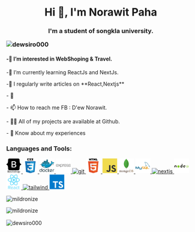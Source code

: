 
<h1 align="center">Hi 👋, I'm Norawit Paha</h1>
<h3 align="center">I'm a student of songkla university.

<p align="left"> <img src="https://komarev.com/ghpvc/?username=dewsiro000&label=Profile%20views&color=0e75b6&style=flat" alt="dewsiro000" /> </p>

<h4 align="left">
   -👀 I’m interested in WebShoping & Travel.
 </h4>
 <p align="left">
   -🌱 I’m currently learning ReactJs and NextJs. 
 </p>
 <p align="left">
 -📝 I regularly write articles on **React,Nextjs**
 </p>  
 <p align="left"> 
- 💞️  
 </p>  
 <p align="left">  
- 📫 How to reach me FB : D'ew Norawit.
 </p>  
 <p align="left">  
- 👨‍💻 All of my projects are available at Github.
 </p>  
 <p align="left">  
- 📄 Know about my experiences 
 </p>
 
  
<h3 align="left">Languages and Tools:</h3>
 
<p align="left"> <a href="https://getbootstrap.com" target="_blank" rel="noreferrer"> <img src="https://raw.githubusercontent.com/devicons/devicon/master/icons/bootstrap/bootstrap-plain-wordmark.svg" alt="bootstrap" width="40" height="40"/> </a> <a href="https://www.w3schools.com/css/" target="_blank" rel="noreferrer"> <img src="https://raw.githubusercontent.com/devicons/devicon/master/icons/css3/css3-original-wordmark.svg" alt="css3" width="40" height="40"/> </a> <a href="https://www.docker.com/" target="_blank" rel="noreferrer"> <img src="https://raw.githubusercontent.com/devicons/devicon/master/icons/docker/docker-original-wordmark.svg" alt="docker" width="40" height="40"/> </a> <a href="https://expressjs.com" target="_blank" rel="noreferrer"> <img src="https://raw.githubusercontent.com/devicons/devicon/master/icons/express/express-original-wordmark.svg" alt="express" width="40" height="40"/> </a> <a href="https://git-scm.com/" target="_blank" rel="noreferrer"> <img src="https://www.vectorlogo.zone/logos/git-scm/git-scm-icon.svg" alt="git" width="40" height="40"/> </a> <a href="https://www.w3.org/html/" target="_blank" rel="noreferrer"> <img src="https://raw.githubusercontent.com/devicons/devicon/master/icons/html5/html5-original-wordmark.svg" alt="html5" width="40" height="40"/> </a> <a href="https://developer.mozilla.org/en-US/docs/Web/JavaScript" target="_blank" rel="noreferrer"> <img src="https://raw.githubusercontent.com/devicons/devicon/master/icons/javascript/javascript-original.svg" alt="javascript" width="40" height="40"/> </a> <a href="https://www.mongodb.com/" target="_blank" rel="noreferrer"> <img src="https://raw.githubusercontent.com/devicons/devicon/master/icons/mongodb/mongodb-original-wordmark.svg" alt="mongodb" width="40" height="40"/> </a> <a href="https://www.mysql.com/" target="_blank" rel="noreferrer"> <img src="https://raw.githubusercontent.com/devicons/devicon/master/icons/mysql/mysql-original-wordmark.svg" alt="mysql" width="40" height="40"/> </a> <a href="https://nextjs.org/" target="_blank" rel="noreferrer"> <img src="https://cdn.worldvectorlogo.com/logos/nextjs-2.svg" alt="nextjs" width="40" height="40"/> </a> <a href="https://nodejs.org" target="_blank" rel="noreferrer"> <img src="https://raw.githubusercontent.com/devicons/devicon/master/icons/nodejs/nodejs-original-wordmark.svg" alt="nodejs" width="40" height="40"/> </a> <a href="https://reactjs.org/" target="_blank" rel="noreferrer"> <img src="https://raw.githubusercontent.com/devicons/devicon/master/icons/react/react-original-wordmark.svg" alt="react" width="40" height="40"/> </a> <a href="https://tailwindcss.com/" target="_blank" rel="noreferrer"> <img src="https://www.vectorlogo.zone/logos/tailwindcss/tailwindcss-icon.svg" alt="tailwind" width="40" height="40"/> </a> <a href="https://www.typescriptlang.org/" target="_blank" rel="noreferrer"> <img src="https://raw.githubusercontent.com/devicons/devicon/master/icons/typescript/typescript-original.svg" alt="typescript" width="40" height="40"/> </a> </p>

<p align="left">
  <img src="https://github-readme-stats.vercel.app/api/top-langs/?username=dewsiro000&layout=compact&langs_count=9&theme=dracula" alt="mildronize" />&nbsp;
</p>
  
 <p align="left">
  <img src="https://github-readme-stats.vercel.app/api?username=dewsiro000&show_icons=true&count_private=true&theme=dracula" alt="mildronize" />
</p>
  

<p><img align="center" src="https://github-readme-streak-stats.herokuapp.com/?user=dewsiro000&" alt="dewsiro000" /></p>

<!--
**dewsiro000/dewsiro000** is a ✨ _special_ ✨ repository because its `README.md` (this file) appears on your GitHub profile.

Here are some ideas to get you started:

- 🔭 I’m currently working on ...
- 🌱 I’m currently learning ReactJs and NextJs.
- 👯 I’m looking to collaborate on ...
- 🤔 I’m looking for help with ...
- 💬 Ask me about ...
- 📫 How to reach me FB :D'ew Norawit.
- 😄 Pronouns: ...
- ⚡ Fun fact: ...
-->
